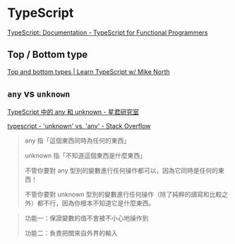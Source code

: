 # TypeScript

[TypeScript: Documentation - TypeScript for Functional Programmers](https://www.typescriptlang.org/docs/handbook/typescript-in-5-minutes-func.html)

## Top / Bottom type

[Top and bottom types | Learn TypeScript w/ Mike North](https://www.typescript-training.com/course/intermediate-v2/03-top-and-bottom-types/)

## `any` vs `unknown`

[TypeScript 中的 any 和 unknown - 星君研究室](https://abstreamace.com/sglab/2021/05/06/typescript-%E4%B8%AD%E7%9A%84-any-%E5%92%8C-unknown/)

[typescript - 'unknown' vs. 'any' - Stack Overflow](https://stackoverflow.com/questions/51439843/unknown-vs-any)

> any 指「這個東西同時為任何的東西」
> 
> unknown 指「不知道這個東西是什麼東西」
> 
> 不管你要對 any 型別的變數進行任何操作都可以，因為它同時是任何的東西！
>
> 不管你要對 unknown 型別的變數進行任何操作（除了純粹的讀寫和比較之外）都不行，因為你根本不知道它是什麼東西。

> 功能一：保證變數的值不會被不小心地操作到
> 
> 功能二：負責把關來自外界的輸入


